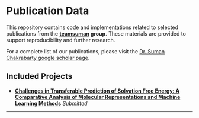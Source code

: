 # Publication Data

This repository contains code and implementations related to selected publications from the **[teamsuman](www.teamsuman.org) group**. These materials are provided to support reproducibility and further research.

For a complete list of our publications, please visit the [Dr. Suman Chakrabarty google scholar page](https://scholar.google.co.in/citations?hl=en&user=dcj-bnsAAAAJ&view_op=list_works&sortby=pubdate).

## Included Projects

* **[Challenges in Transferable Prediction of Solvation Free Energy: A Comparative Analysis of Molecular Representations and Machine Learning Methods](fusion_tcv)**
  *Submitted*
  

---

